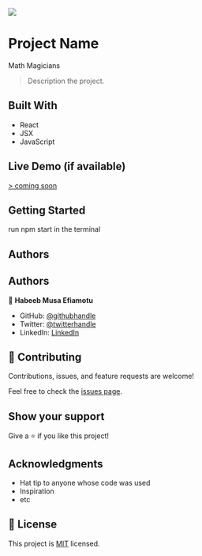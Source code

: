 ![](https://img.shields.io/badge/Microverse-blueviolet)

# Project Name
Math Magicians
> Description the project.


## Built With

- React
- JSX
- JavaScript

## Live Demo (if available)

[> coming soon]()


## Getting Started
run npm start in the terminal 


## Authors

## Authors

👤 **Habeeb Musa Efiamotu**

- GitHub: [@githubhandle](https://github.com/Efiamotu-1)
- Twitter: [@twitterhandle](https://twitter.com/EFYAMOTU)
- LinkedIn: [LinkedIn](https://www.linkedin.com/in/musa-habeeb/)


## 🤝 Contributing

Contributions, issues, and feature requests are welcome!

Feel free to check the [issues page](../../issues/).

## Show your support

Give a ⭐️ if you like this project!

## Acknowledgments

- Hat tip to anyone whose code was used
- Inspiration
- etc

## 📝 License
This project is [MIT](./MIT.md) licensed.